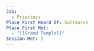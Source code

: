 ```yaml
---
Job:
  - Priestess
Place First Heard Of: Saltmarsh
Place First Met:
  - "[[Grand Temple]]"
Session Met: 2
---
```

